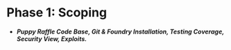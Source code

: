 # Phase 1: Scoping
- ***Puppy Raffle Code Base, Git & Foundry Installation, Testing Coverage, Security View, Exploits.***

